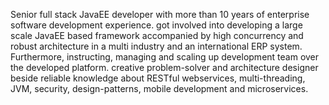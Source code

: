 Senior full stack JavaEE developer with more than 10 years of enterprise software development experience. got involved into developing a large scale JavaEE based framework accompanied by high concurrency and robust architecture in a multi industry and an international ERP system. Furthermore, instructing, managing and scaling up development team over the developed platform. creative problem-solver and architecture designer beside reliable knowledge about RESTful webservices, multi-threading, JVM, security, design-patterns, mobile development and microservices.
